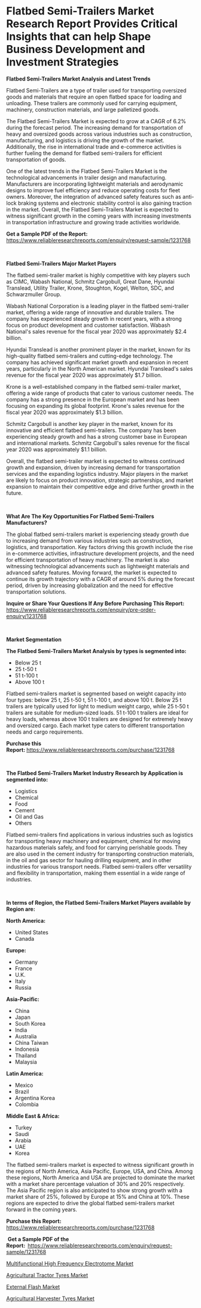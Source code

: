 <p><h1>Flatbed Semi-Trailers Market Research Report Provides Critical Insights that can help Shape Business Development and Investment Strategies</h1></p><p><strong>Flatbed Semi-Trailers Market Analysis and Latest Trends</strong></p>
<p><p>Flatbed Semi-Trailers are a type of trailer used for transporting oversized goods and materials that require an open flatbed space for loading and unloading. These trailers are commonly used for carrying equipment, machinery, construction materials, and large palletized goods.</p><p>The Flatbed Semi-Trailers Market is expected to grow at a CAGR of 6.2% during the forecast period. The increasing demand for transportation of heavy and oversized goods across various industries such as construction, manufacturing, and logistics is driving the growth of the market. Additionally, the rise in international trade and e-commerce activities is further fueling the demand for flatbed semi-trailers for efficient transportation of goods.</p><p>One of the latest trends in the Flatbed Semi-Trailers Market is the technological advancements in trailer design and manufacturing. Manufacturers are incorporating lightweight materials and aerodynamic designs to improve fuel efficiency and reduce operating costs for fleet owners. Moreover, the integration of advanced safety features such as anti-lock braking systems and electronic stability control is also gaining traction in the market. Overall, the Flatbed Semi-Trailers Market is expected to witness significant growth in the coming years with increasing investments in transportation infrastructure and growing trade activities worldwide.</p></p>
<p><strong>Get a Sample PDF of the Report:&nbsp;</strong> <a href="https://www.reliableresearchreports.com/enquiry/request-sample/1231768">https://www.reliableresearchreports.com/enquiry/request-sample/1231768</a></p>
<p>&nbsp;</p>
<p><strong>Flatbed Semi-Trailers Major Market Players</strong></p>
<p><p>The flatbed semi-trailer market is highly competitive with key players such as CIMC, Wabash National, Schmitz Cargobull, Great Dane, Hyundai Translead, Utility Trailer, Krone, Stoughton, Kogel, Welton, SDC, and Schwarzmuller Group.</p><p>Wabash National Corporation is a leading player in the flatbed semi-trailer market, offering a wide range of innovative and durable trailers. The company has experienced steady growth in recent years, with a strong focus on product development and customer satisfaction. Wabash National's sales revenue for the fiscal year 2020 was approximately $2.4 billion.</p><p>Hyundai Translead is another prominent player in the market, known for its high-quality flatbed semi-trailers and cutting-edge technology. The company has achieved significant market growth and expansion in recent years, particularly in the North American market. Hyundai Translead's sales revenue for the fiscal year 2020 was approximately $1.7 billion.</p><p>Krone is a well-established company in the flatbed semi-trailer market, offering a wide range of products that cater to various customer needs. The company has a strong presence in the European market and has been focusing on expanding its global footprint. Krone's sales revenue for the fiscal year 2020 was approximately $1.3 billion.</p><p>Schmitz Cargobull is another key player in the market, known for its innovative and efficient flatbed semi-trailers. The company has been experiencing steady growth and has a strong customer base in European and international markets. Schmitz Cargobull's sales revenue for the fiscal year 2020 was approximately $1.1 billion.</p><p>Overall, the flatbed semi-trailer market is expected to witness continued growth and expansion, driven by increasing demand for transportation services and the expanding logistics industry. Major players in the market are likely to focus on product innovation, strategic partnerships, and market expansion to maintain their competitive edge and drive further growth in the future.</p></p>
<p>&nbsp;</p>
<p><strong>What Are The Key Opportunities For Flatbed Semi-Trailers Manufacturers?</strong></p>
<p><p>The global flatbed semi-trailers market is experiencing steady growth due to increasing demand from various industries such as construction, logistics, and transportation. Key factors driving this growth include the rise in e-commerce activities, infrastructure development projects, and the need for efficient transportation of heavy machinery. The market is also witnessing technological advancements such as lightweight materials and advanced safety features. Moving forward, the market is expected to continue its growth trajectory with a CAGR of around 5% during the forecast period, driven by increasing globalization and the need for effective transportation solutions.</p></p>
<p><strong>Inquire or Share Your Questions If Any Before Purchasing This Report:</strong> <a href="https://www.reliableresearchreports.com/enquiry/pre-order-enquiry/1231768">https://www.reliableresearchreports.com/enquiry/pre-order-enquiry/1231768</a></p>
<p>&nbsp;</p>
<p><strong>Market Segmentation</strong></p>
<p><strong>The Flatbed Semi-Trailers Market Analysis by types is segmented into:</strong></p>
<p><ul><li>Below 25 t</li><li>25 t-50 t</li><li>51 t-100 t</li><li>Above 100 t</li></ul></p>
<p><p>Flatbed semi-trailers market is segmented based on weight capacity into four types: below 25 t, 25 t-50 t, 51 t-100 t, and above 100 t. Below 25 t trailers are typically used for light to medium weight cargo, while 25 t-50 t trailers are suitable for medium-sized loads. 51 t-100 t trailers are ideal for heavy loads, whereas above 100 t trailers are designed for extremely heavy and oversized cargo. Each market type caters to different transportation needs and cargo requirements.</p></p>
<p><strong>Purchase this Report:&nbsp;</strong><a href="https://www.reliableresearchreports.com/purchase/1231768">https://www.reliableresearchreports.com/purchase/1231768</a></p>
<p>&nbsp;</p>
<p><strong>The Flatbed Semi-Trailers Market Industry Research by Application is segmented into:</strong></p>
<p><ul><li>Logistics</li><li>Chemical</li><li>Food</li><li>Cement</li><li>Oil and Gas</li><li>Others</li></ul></p>
<p><p>Flatbed semi-trailers find applications in various industries such as logistics for transporting heavy machinery and equipment, chemical for moving hazardous materials safely, and food for carrying perishable goods. They are also used in the cement industry for transporting construction materials, in the oil and gas sector for hauling drilling equipment, and in other industries for various transport needs. Flatbed semi-trailers offer versatility and flexibility in transportation, making them essential in a wide range of industries.</p></p>
<p>&nbsp;</p>
<p><strong>In terms of Region, the Flatbed Semi-Trailers Market Players available by Region are:</strong></p>
<p>
    <p> <strong> North America: </strong>
        <ul>
            <li>United States</li>
            <li>Canada</li>
        </ul>
        </p> 
    <p> <strong> Europe: </strong>
        <ul>
            <li>Germany</li>
            <li>France</li>
            <li>U.K.</li>
            <li>Italy</li>
            <li>Russia</li>
        </ul>
        </p> 
    <p> <strong> Asia-Pacific: </strong>
        <ul>
            <li>China</li>
            <li>Japan</li>
            <li>South Korea</li>
            <li>India</li>
            <li>Australia</li>
            <li>China Taiwan</li>
            <li>Indonesia</li>
            <li>Thailand</li>
            <li>Malaysia</li>
        </ul>
        </p> 
    <p> <strong> Latin America: </strong>
        <ul>
            <li>Mexico</li>
            <li>Brazil</li>
            <li>Argentina Korea</li>
            <li>Colombia</li>
        </ul>
        </p> 
    <p> <strong> Middle East & Africa: </strong>
        <ul>
            <li>Turkey</li>
            <li>Saudi</li>
            <li>Arabia</li>
            <li>UAE</li>
            <li>Korea</li>
        </ul>
    </p>
    </p>
<p><p>The flatbed semi-trailers market is expected to witness significant growth in the regions of North America, Asia Pacific, Europe, USA, and China. Among these regions, North America and USA are projected to dominate the market with a market share percentage valuation of 30% and 20% respectively. The Asia Pacific region is also anticipated to show strong growth with a market share of 25%, followed by Europe at 15% and China at 10%. These regions are expected to drive the global flatbed semi-trailers market forward in the coming years.</p></p>
<p><strong>Purchase this Report: </strong><a href="https://www.reliableresearchreports.com/purchase/1231768">https://www.reliableresearchreports.com/purchase/1231768</a></p>
<p>&nbsp;<strong>Get a Sample PDF of the Report:&nbsp;&nbsp;</strong><a href="https://www.reliableresearchreports.com/enquiry/request-sample/1231768">https://www.reliableresearchreports.com/enquiry/request-sample/1231768</a></p>
<p><strong></strong></p>
<p><p><a href="https://view.publitas.com/reportprime-1/multifunctional-high-frequency-electrotome-market-size-reflecting-a-forecast-till-2030-market-by-type-by-application-and-by-geography/">Multifunctional High Frequency Electrotome Market</a></p><p><a href="https://view.publitas.com/reportprime-1/agricultural-tractor-tyres-market-size-growth-and-forecast-from-2023-2030/">Agricultural Tractor Tyres Market</a></p><p><a href="https://zircon-bluebell-299.notion.site/External-Flash-Market-A-Comprehensive-Report-of-its-Market-Share-Growth-Trends-2024-2031-3f1929ca3db2433a87048ce957b16668">External Flash Market</a></p><p><a href="https://view.publitas.com/reportprime-1/agricultural-harvester-tyres-market-provides-a-comprehensive-analysis-including-a-macro-overview-of-the-market-as-well-as-micro-details-such-as-market-size-and-competitive-landscape/">Agricultural Harvester Tyres Market</a></p></p>